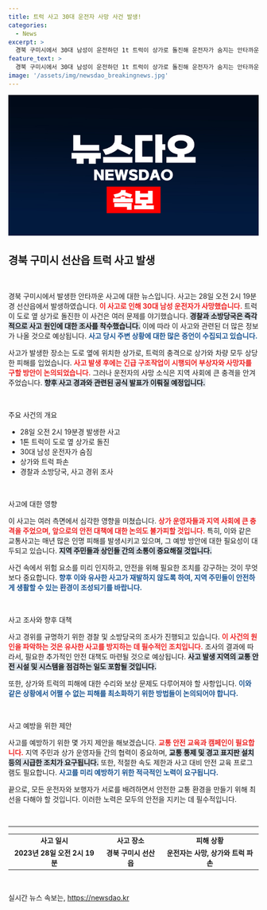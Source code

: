 ```yaml
---
title: 트럭 사고 30대 운전자 사망 사건 발생!
categories:
  - News
excerpt: >
  경북 구미시에서 30대 남성이 운전하던 1t 트럭이 상가로 돌진해 운전자가 숨지는 안타까운 사고가 발생했습니다. 자세한 사고 경위는 경찰과 소방당국이 조사 중입니다.
feature_text: >
  경북 구미시에서 30대 남성이 운전하던 1t 트럭이 상가로 돌진해 운전자가 숨지는 안타까운 사고가 발생했습니다. 자세한 사고 경위는 경찰과 소방당국이 조사 중입니다.
image: '/assets/img/newsdao_breakingnews.jpg'
---
```


<p><img src="/assets/img/newsdao_breakingnews.jpg" alt="implanttips 속보" /></p>

<h2 data-ke-size="size26">경북 구미시 선산읍 트럭 사고 발생</h2>

<p data-ke-size="size16">&nbsp;</p>

<p>경북 구미시에서 발생한 안타까운 사고에 대한 뉴스입니다. 사고는 28일 오전 2시 19분경 선산읍에서 발생하였습니다. <b><span style="color: #ee2323;">이 사고로 인해 30대 남성 운전자가 사망했습니다.</span></b> 트럭이 도로 옆 상가로 돌진한 이 사건은 여러 문제를 야기했습니다. <b><span style="background-color: #21538527;">경찰과 소방당국은 즉각적으로 사고 원인에 대한 조사를 착수했습니다.</span></b> 이에 따라 이 사고와 관련된 더 많은 정보가 나올 것으로 예상됩니다. <b><span style="color: #1a5490;">사고 당시 주변 상황에 대한 많은 증언이 수집되고 있습니다.</span></b></p>

<p>사고가 발생한 장소는 도로 옆에 위치한 상가로, 트럭의 충격으로 상가와 차량 모두 상당한 피해를 입었습니다. <b><span style="color: #ee2323;">사고 발생 후에는 긴급 구조작업이 시행되어 부상자와 사망자를 구할 방안이 논의되었습니다.</span></b> 그러나 운전자의 사망 소식은 지역 사회에 큰 충격을 안겨주었습니다. <b><span style="background-color: #21538527;">향후 사고 경과와 관련된 공식 발표가 이뤄질 예정입니다.</span></b></p>

<p data-ke-size="size16">&nbsp;</p>

<p>주요 사건의 개요</p>

<ul>
<li>28일 오전 2시 19분경 발생한 사고</li>
<li>1톤 트럭이 도로 옆 상가로 돌진</li>
<li>30대 남성 운전자가 숨짐</li>
<li>상가와 트럭 파손</li>
<li>경찰과 소방당국, 사고 경위 조사</li>
</ul>

<p data-ke-size="size16">&nbsp;</p>

<p>사고에 대한 영향</p>

<p>이 사고는 여러 측면에서 심각한 영향을 미쳤습니다. <b><span style="color: #ee2323;">상가 운영자들과 지역 사회에 큰 충격을 주었으며, 앞으로의 안전 대책에 대한 논의도 불가피할 것입니다.</span></b> 특히, 이와 같은 교통사고는 매년 많은 인명 피해를 발생시키고 있으며, 그 예방 방안에 대한 필요성이 대두되고 있습니다. <b><span style="background-color: #21538527;">지역 주민들과 상인들 간의 소통이 중요해질 것입니다.</span></b></p>

<p>사건 속에서 위험 요소를 미리 인지하고, 안전을 위해 필요한 조치를 강구하는 것이 무엇보다 중요합니다. <b><span style="color: #1a5490;">향후 이와 유사한 사고가 재발하지 않도록 하여, 지역 주민들이 안전하게 생활할 수 있는 환경이 조성되기를 바랍니다.</span></b></p>

<p data-ke-size="size16">&nbsp;</p>

<p>사고 조사와 향후 대책</p>

<p>사고 경위를 규명하기 위한 경찰 및 소방당국의 조사가 진행되고 있습니다. <b><span style="color: #ee2323;">이 사건의 원인을 파악하는 것은 유사한 사고를 방지하는 데 필수적인 조치입니다.</span></b> 조사의 결과에 따라서, 필요한 추가적인 안전 대책도 마련될 것으로 예상됩니다. <b><span style="background-color: #21538527;">사고 발생 지역의 교통 안전 시설 및 시스템을 점검하는 일도 포함될 것입니다.</span></b></p>

<p>또한, 상가와 트럭의 피해에 대한 수리와 보상 문제도 다루어져야 할 사항입니다. <b><span style="color: #1a5490;">이와 같은 상황에서 어쩔 수 없는 피해를 최소화하기 위한 방법들이 논의되어야 합니다.</span></b></p>

<p data-ke-size="size16">&nbsp;</p>

<p>사고 예방을 위한 제안</p>

<p>사고를 예방하기 위한 몇 가지 제안을 해보겠습니다. <b><span style="color: #ee2323;">교통 안전 교육과 캠페인이 필요합니다.</span></b> 지역 주민과 상가 운영자들 간의 협력이 중요하며, <b><span style="background-color: #21538527;">교통 통제 및 경고 표지판 설치 등의 시급한 조치가 요구됩니다.</span></b> 또한, 적절한 속도 제한과 사고 대비 안전 교육 프로그램도 필요합니다. <b><span style="color: #1a5490;">사고를 미리 예방하기 위한 적극적인 노력이 요구됩니다.</span></b></p>

<p>끝으로, 모든 운전자와 보행자가 서로를 배려하면서 안전한 교통 환경을 만들기 위해 최선을 다해야 할 것입니다. 이러한 노력은 모두의 안전을 지키는 데 필수적입니다.</p>

<p data-ke-size="size16">&nbsp;</p>

<hr>

<table style="width: 100%;">
  <tr>
    <td style="text-align: center; height: 17px;"><b>사고 일시</b></td>
    <td style="text-align: center; height: 17px;"><b>사고 장소</b></td>
    <td style="text-align: center; height: 17px;"><b>피해 상황</b></td>
  </tr>
  <tr>
    <td style="text-align: center; height: 17px;"><b>2023년 28일 오전 2시 19분</b></td>
    <td style="text-align: center; height: 17px;"><b>경북 구미시 선산읍</b></td>
    <td style="text-align: center; height: 17px;"><b>운전자는 사망, 상가와 트럭 파손</b></td>
  </tr>
</table>

<p data-ke-size="size16">&nbsp;</p>
실시간 뉴스 속보는, <a href="https://newsdao.kr" rel="dofollow">https://newsdao.kr</a>


